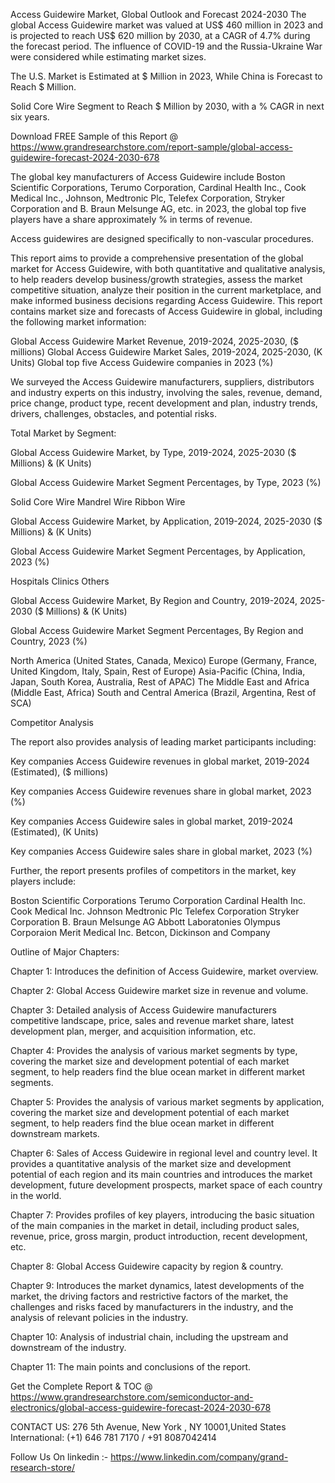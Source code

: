 Access Guidewire Market, Global Outlook and Forecast 2024-2030
The global Access Guidewire market was valued at US$ 460 million in 2023 and is projected to reach US$ 620 million by 2030, at a CAGR of 4.7% during the forecast period. The influence of COVID-19 and the Russia-Ukraine War were considered while estimating market sizes.

The U.S. Market is Estimated at $ Million in 2023, While China is Forecast to Reach $ Million.

Solid Core Wire Segment to Reach $ Million by 2030, with a % CAGR in next six years.

Download FREE Sample of this Report @ https://www.grandresearchstore.com/report-sample/global-access-guidewire-forecast-2024-2030-678

The global key manufacturers of Access Guidewire include Boston Scientific Corporations, Terumo Corporation, Cardinal Health Inc., Cook Medical Inc., Johnson, Medtronic Plc, Telefex Corporation, Stryker Corporation and B. Braun Melsunge AG, etc. in 2023, the global top five players have a share approximately % in terms of revenue.

Access guidewires are designed specifically to non-vascular procedures.

This report aims to provide a comprehensive presentation of the global market for Access Guidewire, with both quantitative and qualitative analysis, to help readers develop business/growth strategies, assess the market competitive situation, analyze their position in the current marketplace, and make informed business decisions regarding Access Guidewire. This report contains market size and forecasts of Access Guidewire in global, including the following market information:

Global Access Guidewire Market Revenue, 2019-2024, 2025-2030, ($ millions)
Global Access Guidewire Market Sales, 2019-2024, 2025-2030, (K Units)
Global top five Access Guidewire companies in 2023 (%)

We surveyed the Access Guidewire manufacturers, suppliers, distributors and industry experts on this industry, involving the sales, revenue, demand, price change, product type, recent development and plan, industry trends, drivers, challenges, obstacles, and potential risks.

Total Market by Segment:

Global Access Guidewire Market, by Type, 2019-2024, 2025-2030 ($ Millions) & (K Units)

Global Access Guidewire Market Segment Percentages, by Type, 2023 (%)

Solid Core Wire
Mandrel Wire
Ribbon Wire

Global Access Guidewire Market, by Application, 2019-2024, 2025-2030 ($ Millions) & (K Units)

Global Access Guidewire Market Segment Percentages, by Application, 2023 (%)

Hospitals
Clinics
Others

Global Access Guidewire Market, By Region and Country, 2019-2024, 2025-2030 ($ Millions) & (K Units)

Global Access Guidewire Market Segment Percentages, By Region and Country, 2023 (%)

North America (United States, Canada, Mexico)
Europe (Germany, France, United Kingdom, Italy, Spain, Rest of Europe)
Asia-Pacific (China, India, Japan, South Korea, Australia, Rest of APAC)
The Middle East and Africa (Middle East, Africa)
South and Central America (Brazil, Argentina, Rest of SCA)

Competitor Analysis

The report also provides analysis of leading market participants including:

Key companies Access Guidewire revenues in global market, 2019-2024 (Estimated), ($ millions)

Key companies Access Guidewire revenues share in global market, 2023 (%)

Key companies Access Guidewire sales in global market, 2019-2024 (Estimated), (K Units)

Key companies Access Guidewire sales share in global market, 2023 (%)

Further, the report presents profiles of competitors in the market, key players include:

Boston Scientific Corporations
Terumo Corporation
Cardinal Health Inc.
Cook Medical Inc.
Johnson
Medtronic Plc
Telefex Corporation
Stryker Corporation
B. Braun Melsunge AG
Abbott Laboratonies
Olympus Corporaion
Merit Medical Inc.
Betcon, Dickinson and Company

Outline of Major Chapters:

Chapter 1: Introduces the definition of Access Guidewire, market overview.

Chapter 2: Global Access Guidewire market size in revenue and volume.

Chapter 3: Detailed analysis of Access Guidewire manufacturers competitive landscape, price, sales and revenue market share, latest development plan, merger, and acquisition information, etc.

Chapter 4: Provides the analysis of various market segments by type, covering the market size and development potential of each market segment, to help readers find the blue ocean market in different market segments.

Chapter 5: Provides the analysis of various market segments by application, covering the market size and development potential of each market segment, to help readers find the blue ocean market in different downstream markets.

Chapter 6: Sales of Access Guidewire in regional level and country level. It provides a quantitative analysis of the market size and development potential of each region and its main countries and introduces the market development, future development prospects, market space of each country in the world.

Chapter 7: Provides profiles of key players, introducing the basic situation of the main companies in the market in detail, including product sales, revenue, price, gross margin, product introduction, recent development, etc.

Chapter 8: Global Access Guidewire capacity by region & country.

Chapter 9: Introduces the market dynamics, latest developments of the market, the driving factors and restrictive factors of the market, the challenges and risks faced by manufacturers in the industry, and the analysis of relevant policies in the industry.

Chapter 10: Analysis of industrial chain, including the upstream and downstream of the industry.

Chapter 11: The main points and conclusions of the report.

Get the Complete Report & TOC @ https://www.grandresearchstore.com/semiconductor-and-electronics/global-access-guidewire-forecast-2024-2030-678

CONTACT US:
276 5th Avenue, New York , NY 10001,United States
International: (+1) 646 781 7170 / +91 8087042414

Follow Us On linkedin :- https://www.linkedin.com/company/grand-research-store/
